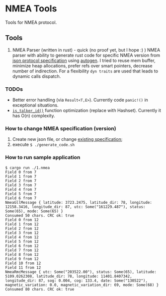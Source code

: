# NMEA Tools
Tools for NMEA protocol.

## Tools

1. NMEA Parser (written in rust) - quick (no proof yet, but I hope :) ) NMEA parser with ability to generate rust code for specific NMEA version from [json protocol specification](/src/nmea4_spec.j2.json) using [autogen](https://github.com/rustamkulenov/autogen). I tried to reuse mem buffer, minimize heap allocations, prefer refs over smart pointers, decrease number of indirection. For a flexibility ``dyn traits`` are used that leads to dynamic calls dispatch.   

### TODOs
* Better error handling (via ```Result<T,E>```). Currently code ```panic!()``` in exceptional situations. 
* [```is_talker_id()```](/src/generated/mod.rs#L33) function optimization (replace with Hashset). Currently it has O(n) complexity.

### How to change NMEA specification (version)
1. Create new json file, or change [existing specification](./src/nmea3_spec.j2.json);
2. execute ```$ ./generate_code.sh```

### How to run sample application

```
$ cargo run ./1.nmea
Field 0 from 7
Field 1 from 7
Field 2 from 7
Field 3 from 7
Field 4 from 7
Field 5 from 7
Field 6 from 7
NmeaGllMessage { latitude: 3723.2475, latitude_dir: 78, longitude: 12158.3416, longitude_dir: 87, utc: Some("161229.487"), status: Some(65), mode: Some(65) }
Consumed 50 chars. CRC ok: true
Field 0 from 12
Field 1 from 12
Field 2 from 12
Field 3 from 12
Field 4 from 12
Field 5 from 12
Field 6 from 12
Field 7 from 12
Field 8 from 12
Field 9 from 12
Field 10 from 12
Field 11 from 12
NmeaRmcMessage { utc: Some("203522.00"), status: Some(65), latitude: 5109.0262308, latitude_dir: 78, longitude: 11401.8407342, longitude_dir: 87, sog: 0.004, cog: 133.4, date: Some("130522"), magnetic_variation: 0.0, magnetic_variation_dir: 69, mode: Some(68) }
Consumed 80 chars. CRC ok: true
```